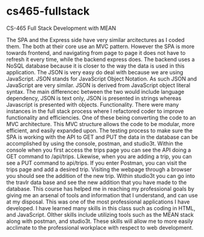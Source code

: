 # cs465-fullstack
CS-465 Full Stack Development with MEAN

The SPA and the Express side have very similar arcitectures as I coded them. The both at their core use an MVC pattern. However the SPA is more towards frontend, and navigating from page to page it does not have to refresh it every time, while the backend express does. The backend uses a NoSQL database because it is closer to the way the data is used in this application. The JSON is very easy do deal with because we are using JavaScript. JSON stands for JavaScript Object Notation. As such JSON and JavaScript are very similar. JSON is derived from JavaScript object literal syntax. The main differencec between the two would include language dependency, JSON is text only, JSON is presented in strings whereas Javascript is presented with objects.
Functionality. There were many instances in the full stack process where I refactored coder to improve functionality and efficiencies. One of these being converting the code to an MVC architecture. This MVC structure allows the code to be modular, more efficient, and easily expanded upon. The testing process to make sure the SPA is working with the API to GET and PUT the data in the database can be accomplished by using the console, postman, and studio3t. Within the console when you first access the trips page you can see the API doing a GET command to /api/trips. Likewise, when you are adding a trip, you can see a PUT command to api/trips. If you enter Postman, you can visit the trips page and add a desired trip. Visiting the webpage through a browser you should see the addition of the new trip. Within studio3t you can go into the travlr data base and see the new addition that you have made to the database. This course has helped me in reaching my professional goals by giving me an arsenal of tools and information that I understand, and can use at my disposal. This was one of the most professional applications I have developed. I have learned many skills in this class such as coding in HTML, and JavaScript. OIther skills include utilizing tools such as the MEAN stack along with postman, and studio3t. These skills will allow me to more easily acclimate to the professional workplace with respect to web development.

